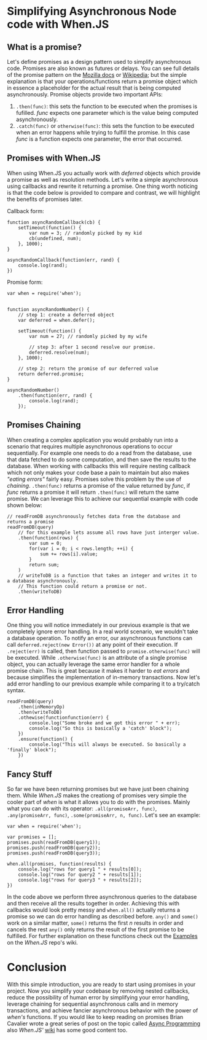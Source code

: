 # Simplifying Asynchronous Node code with When.JS

## What is a promise? 

Let's define promises as a design pattern used to simplify asynchronous code. Promises are also known as futures or delays. You can see full details of the promise pattern on the [Mozilla docs](https://developer.mozilla.org/en-US/docs/Web/JavaScript/Reference/Global_Objects/Promise) or [Wikipedia](https://en.wikipedia.org/wiki/Futures_and_promises); but the simple explanation is that your operations/functions return a promise object which in essence a placeholder for the actual result that is being computed asynchronously. Promise objects provide two important APIs: 

1. `.then(func)`: this sets the function to be executed when the promises is fufilled. *func* expects one parameter which is the value being computed asynchronously.
2. `.catch(func)` or `otherwise(func)`: this sets the function to be executed when an error happens while trying to fulfill the promise. In this case *func* is a function expects one parameter, the error that occurred.

## Promises with When.JS

When using When.JS you actually work with *deferred* objects which provide a promise as well as resolution methods. Let's write a simple asynchronous using callbacks and rewrite it returning a promise. One thing  worth noticing is that the code below is provided to compare and contrast, we will highlight the benefits of promises later. 

Callback form:

```
function asyncRandomCallback(cb) {
	setTimeout(function() {
		var num = 3; // randomly picked by my kid
		cb(undefined, num);
	}, 1000);
}

asyncRandomCallback(function(err, rand) {
	console.log(rand);
})
```

Promise form:

```
var when = require('when');


function asyncRandomNumber() {
	// step 1: create a deferred object
	var deferred = when.defer();
	
	setTimeout(function() {
		var num = 27; // randomly picked by my wife
	
		// step 3: after 1 second resolve our promise. 
		deferred.resolve(num);
	}, 1000);
	
	// step 2: return the promise of our deferred value
	return deferred.promise;
}

asyncRandomNumber()
	.then(function(err, rand) {
		console.log(rand);
	});
``` 

## Promises Chaining

When creating a complex application you would probably run into a scenario that requires multiple asynchronous operations to occur sequentially. For example one needs to do a read from the database, use that data fetched to do some computation, and then save the results to the database. When working with callbacks this will require nesting callback which not only makes your code base a pain to maintain but also makes _"eating errors"_ fairly easy. Promises solve this problem by the use of _chaining_. `.then(func)` returns a promise of the value returned by _func_, if _func_ returns a promise it will return `.then(func)` will return the same promise. We can leverage this to achieve our sequential example with code shown below: 

```
// readFromDB asynchronously fetches data from the database and returns a promise
readFromDB(query)
	// for this example lets assume all rows have just interger value.
	.then(function(rows) {
		var sum = 0;
		for(var i = 0; i < rows.length; ++i) {
			sum += rows[i].value;
		}		
		return sum;
	)
	// writeToDB is a function that takes an integer and writes it to a database asynchronously. 
	// This function could return a promise or not.
	.then(writeToDB)  
```

## Error Handling

One thing you will notice immediately in our previous example is that we completely ignore error handling. In a real world scenario, we wouldn't take a database operation. To notify an error, our asynchronous functions can call `deferred.reject(new Error())` at any point of their execution. If `.reject(err)` is called, then function passed to `promise.otherwise(func)` will be executed. While `.otherwise(func)` is an attribute of a single promise object, you can actually leverage the same error handler for a whole promise chain. This is great because it makes it harder to _eat errors_ and because simplifies the implementation of in-memory transactions. Now let's add error handling to our previous example while comparing it to a try/catch syntax.

```
readFromDB(query)
	.then(inMemoryOp)
	.then(writeToDB)  
	.othewise(functionfunction(err) {
		console.log("Some broke and we got this error " + err);
		console.log("So this is basically a 'catch' block");
	})
	.ensure(function() {
		console.log("This will always be executed. So basically a 'finally' block");
	})
```

## Fancy Stuff 

So far we have been returning promises but we have just been chaining them. While _When.JS_ makes the creationg of promises very simple the cooler part of _when_ is what it allows you to do with the promises. Mainly what you can do with its operator: `.all(promiseArr, func)`, `.any(promiseArr, func)`, `.some(promiseArr, n, func)`. Let's see an example:

```
var when = require('when');

var promises = [];
promises.push(readFromDB(query1));
promises.push(readFromDB(query2));
promises.push(readFromDB(query3));

when.all(promises, function(results) {
	console.log("rows for query1 " + results[0]);
	console.log("rows for query2 " + results[1]);
	console.log("rows for query3 " + results[2]);
})
```

In the code above we perform three asynchronous queries to the database and then receive all the results together in order. Achieving this with callbacks would look pretty messy and `when.all()` actually returns a promise so we can do error handling as described before. `any()` and `some()` work on a similar matter, `some()` returns the first _n_ results in order and cancels the rest `any()` only returns the result of the first promise to be fulfilled. For further explanation on these functions check out the [Examples](https://github.com/cujojs/when/wiki/Examples) on the _When.JS_ repo's wiki.

# Conclusion

With this simple introduction, you are ready to start using promises in your project. Now you  simplify your codebase by removing nested callbacks, reduce the possibility of human error by simplifying your error handling, leverage chaining for sequential asynchronous calls and in memory transactions, and achieve fancier asynchronous behavior with the power of _when's_ functions.  If you would like to keep reading on promises Brian Cavalier wrote a great series of post on the topic called [Async Programming](http://blog.briancavalier.com/async-programming-part-1-it-s-messy/) also _When.JS'_ [wiki](https://github.com/cujojs/when) has some good content too.
